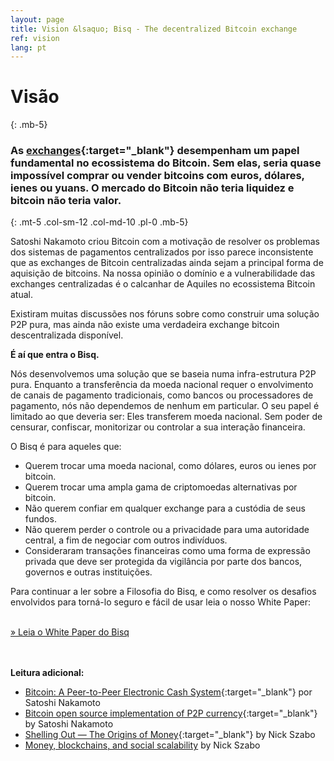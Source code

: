 ```yaml
---
layout: page
title: Vision &lsaquo; Bisq - The decentralized Bitcoin exchange
ref: vision
lang: pt
---
```

# Visão
{: .mb-5}

### As [exchanges](https://en.wikipedia.org/wiki/Bitcoin_exchange#List_of_Bitcoin_Exchanges){:target="_blank"} desempenham um papel fundamental no ecossistema do Bitcoin. Sem elas, seria quase impossível comprar ou vender bitcoins com euros, dólares, ienes ou yuans. O mercado do Bitcoin não teria liquidez e bitcoin não teria valor.
{: .mt-5 .col-sm-12 .col-md-10 .pl-0 .mb-5}



<div class="row mb-sm-4 mb-md-0 col-sm-12 col-md-8">

<p>Satoshi Nakamoto criou Bitcoin com a motivação de resolver os problemas dos sistemas de pagamentos centralizados por isso parece inconsistente que as exchanges de Bitcoin centralizadas ainda sejam a principal forma de aquisição de bitcoins. Na nossa opinião o domínio e a vulnerabilidade das exchanges centralizadas é o calcanhar de Aquiles no ecossistema Bitcoin atual.</p>

<p>Existiram muitas discussões nos fóruns sobre como construir uma solução P2P pura, mas ainda não existe uma verdadeira exchange bitcoin descentralizada disponível.</p>

<p>
<strong>É aí que entra o Bisq.</strong></p>

<p>Nós desenvolvemos uma solução que se baseia numa infra-estrutura P2P pura. Enquanto a transferência da moeda nacional requer o envolvimento de canais de pagamento tradicionais, como bancos ou processadores de pagamento, nós não dependemos de nenhum em particular. O seu papel é limitado ao que deveria ser: Eles transferem moeda nacional. Sem poder de censurar, confiscar, monitorizar ou controlar a sua interação financeira.</p>

<p>O Bisq é para aqueles que:</p>

<ul>
  <li>Querem trocar uma moeda nacional, como dólares, euros ou ienes por bitcoin.</li>
  <li>Querem trocar uma ampla gama de criptomoedas alternativas por bitcoin.</li>
  <li>Não querem confiar em qualquer exchange para a custódia de seus fundos.</li>
  <li>Não querem perder o controle ou a privacidade para uma autoridade central, a fim de negociar com outros indivíduos.</li>
  <li>Consideraram transações financeiras como uma forma de expressão privada que deve ser protegida da vigilância por parte dos bancos, governos e outras instituições.</li>
</ul>

<p>Para continuar a ler sobre a Filosofia do Bisq, e como resolver os desafios envolvidos para torná-lo seguro e fácil de usar leia o nosso White Paper:</p>

<p><br>
<a href="https://docs.bisq.network/exchange/whitepaper.html" target="_blank" rel="noopener">» Leia o White Paper do Bisq</a></p>

</div>




<br><br>
**Leitura adicional:**

 - [Bitcoin: A Peer-to-Peer Electronic Cash System](https://bitcoin.org/bitcoin.pdf){:target="_blank"} por Satoshi Nakamoto
 - [Bitcoin open source implementation of P2P currency](http://p2pfoundation.ning.com/forum/topics/bitcoin-open-source){:target="_blank"} by Satoshi Nakamoto
 - [Shelling Out &#8212; The Origins of Money](http://web.archive.org/web/20160921140955/http://szabo.best.vwh.net/shell.html){:target="_blank"} by Nick Szabo
 - [Money, blockchains, and social scalability](http://unenumerated.blogspot.com/2017/02/money-blockchains-and-social-scalability.html) by Nick Szabo
